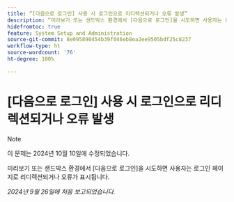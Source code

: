 ```yaml
---
title: “[다음으로 로그인] 사용 시 로그인으로 리디렉션되거나 오류 발생”
description: “미리보기 또는 샌드박스 환경에서 [다음으로 로그인]을 시도하면 사용자는 로그인 페이지로 리디렉션되거나 오류가 표시됩니다.”
hidefromtoc: true
feature: System Setup and Administration
source-git-commit: 8e095890454b39f046eb8ea2ee9505bdf25c8237
workflow-type: ht
source-wordcount: '76'
ht-degree: 100%

---
```



# [다음으로 로그인] 사용 시 로그인으로 리디렉션되거나 오류 발생

>[!NOTE]
>
>이 문제는 2024년 10월 10일에 수정되었습니다.

미리보기 또는 샌드박스 환경에서 [다음으로 로그인]을 시도하면 사용자는 로그인 페이지로 리디렉션되거나 오류가 표시됩니다.

_2024년 9월 26일에 처음 보고되었습니다._
